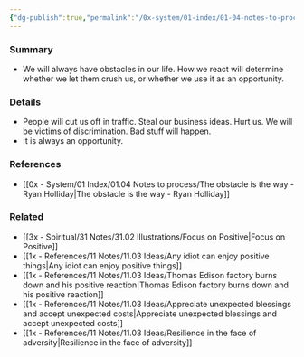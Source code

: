 ```yaml
---
{"dg-publish":true,"permalink":"/0x-system/01-index/01-04-notes-to-process/any-obstacle-or-set-back-should-always-be-viewed-as-an-opportunity/","title":"Any obstacle or set back should always be viewed as an opportunity","dgShowBacklinks":false}
---
```



### Summary
- We will always have obstacles in our life. How we react will determine whether we let them crush us, or whether we use it as an opportunity.

### Details
- People will cut us off in traffic. Steal our business ideas. Hurt us. We will be victims of discrimination. Bad stuff will happen.
- It is always an opportunity.

### References
- [[0x - System/01 Index/01.04 Notes to process/The obstacle is the way - Ryan Holliday\|The obstacle is the way - Ryan Holliday]]

### Related
- [[3x - Spiritual/31 Notes/31.02 Illustrations/Focus on Positive\|Focus on Positive]]
- [[1x - References/11 Notes/11.03 Ideas/Any idiot can enjoy positive things\|Any idiot can enjoy positive things]]
- [[1x - References/11 Notes/11.03 Ideas/Thomas Edison factory burns down and his positive reaction\|Thomas Edison factory burns down and his positive reaction]]
- [[1x - References/11 Notes/11.03 Ideas/Appreciate unexpected blessings and accept unexpected costs\|Appreciate unexpected blessings and accept unexpected costs]]
- [[1x - References/11 Notes/11.03 Ideas/Resilience in the face of adversity\|Resilience in the face of adversity]]
